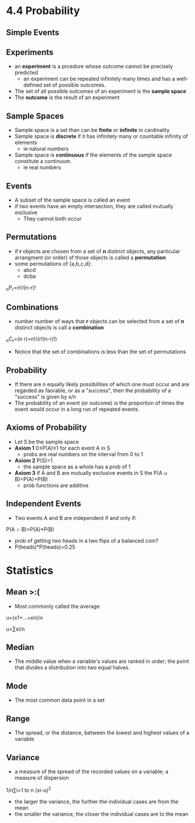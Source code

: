 # 4.4 Probability
## Simple Events
## Experiments
- an **experiment** is a prcedure whose outcome cannot be precisely predicted
  - an experiment can be repeated infinitely many times and has a well-defined set of possible outcomes.
- The set of all possible outcomes of an experiment is the **sample space**
- The **outcome** is the result of an experiment

## Sample Spaces
- Sample space is a set than can be **finite** or **infinite** in cardinality
- Sample space is **discrete** if it has infinitely many or countable infinity of elements
  - ie natural numbers
- Sample space is **continuous** if the elements of the sample space constitute a continuum.
  - ie real numbers

## Events
- A subset of the sample space is called an event
- if two events have an empty intersection, they are called mutually exclusive
  - They cannot both occur

## Permutations
- if **r** objects are chosen from a set of **n** distinct objects, any particular arrangment (or order) of those objects is called a **permutation**
- some permutations of {a,b,c,d}:
  - abcd
  - dcba

<sub>n</sub>P<sub>r</sub>=n!/(n-r)!

## Combinations
- number number of ways that **r** objects can be selected from a set of **n** distinct objects is call a **combination**

<sub>n</sub>C<sub>r</sub>=(n r)=n!/(r!(n-r)!)

- Notice that the set of combinations is less than the set of permutations

## Probability
- If there are n equally likely possibilities of which one must occur and are regarded as faorable, or as a "success", then the probability of a "success" is given by s/n
- The probability of an event (or outcome) is the proportion of times the event would occur in a long run of repeated events.

## Axioms of Probability
- Let S be the sample space
- **Axiom 1** 0&le;P(A)&le;1 for each event A in S
  - probs are real numbers on the interval from 0 to 1
- **Axiom 2** P(S)=1
  - the sample space as a whole has a prob of 1
- **Axiom 3** if A and B are mutually exclusive events in S the P(A &cup; B)=P(A)+P(B)
  - prob functions are additive

## Independent Events
- Two events A and B are independent if and only if:

P(A &cap; B)=P(A)*P(B)

- prob of getting two heads in a two flips of a balanced coin?
- P(heads)*P(heads)=0.25

# Statistics
## Mean >:(

- Most commonly called the average

u=(x1+...+xn)/n

u=&sum;xi/n

## Median
- The middle value when a variable's values are ranked in order; the point that divides a distribution into two equal halves.

## Mode
- The most common data point in a set

## Range
- The spread, or the distance, between the lowest and highest values of a variable

## Variance
- a measure of the spread of the recorded values on a variable; a measure of dispersion

1/n&sum;i=1 to n (xi-u)<sup>2</sup>

- the larger the variance, the further the individual cases are from the mean
- the smaller the variance, the closer the individual cases are to the mean

